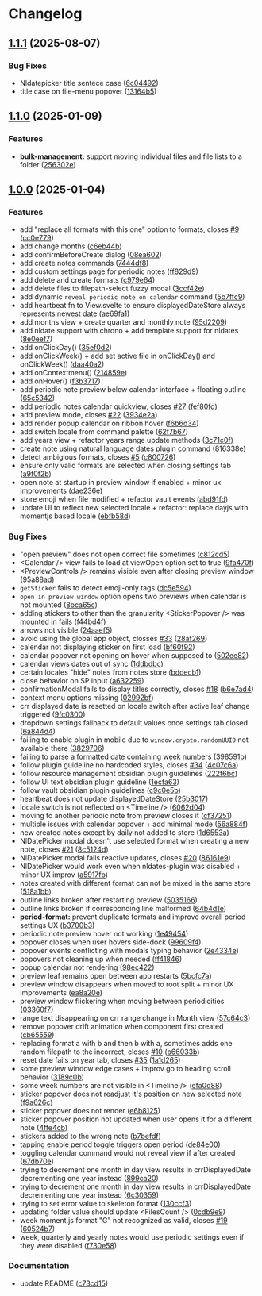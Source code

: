 # Changelog

## [1.1.1](https://github.com/luiisca/obsidian-periodic-notes-calendar/compare/1.1.0...v1.1.1) (2025-08-07)


### Bug Fixes

* Nldatepicker title sentece case ([6c04492](https://github.com/luiisca/obsidian-periodic-notes-calendar/commit/6c04492dfad041a3853b7c1297a416788b0eebf0))
* title case on file-menu popover ([13164b5](https://github.com/luiisca/obsidian-periodic-notes-calendar/commit/13164b5592dc35594db0817e0ab23b7f5cd705a9))

## [1.1.0](https://github.com/luiisca/obsidian-periodic-notes-calendar/compare/1.0.0...v1.1.0) (2025-01-09)


### Features

* **bulk-management:** support moving individual files and file lists to a folder ([256302e](https://github.com/luiisca/obsidian-periodic-notes-calendar/commit/256302e6392aca83b2ddc41cc5c75de894ff569f))

## [1.0.0](https://github.com/luiisca/obsidian-periodic-notes-calendar/compare/v1.0.0...v1.0.0) (2025-01-04)


### Features

* add "replace all formats with this one" option to formats, closes [#9](https://github.com/luiisca/obsidian-periodic-notes-calendar/issues/9) ([cc0e779](https://github.com/luiisca/obsidian-periodic-notes-calendar/commit/cc0e7797b6b1f20785bcf5b453394cb708e035ed))
* add change months ([c6eb44b](https://github.com/luiisca/obsidian-periodic-notes-calendar/commit/c6eb44b0caa5a0721a99d338cf020a197a29aef9))
* add confirmBeforeCreate dialog ([08ea602](https://github.com/luiisca/obsidian-periodic-notes-calendar/commit/08ea6027884d709755ccde33b9d15e581f49bee1))
* add create notes commands ([7444df8](https://github.com/luiisca/obsidian-periodic-notes-calendar/commit/7444df857b8b91322d7f806725fbbd878bf59855))
* add custom settings page for periodic notes ([ff829d9](https://github.com/luiisca/obsidian-periodic-notes-calendar/commit/ff829d982a048b2c9dd1aa8ba56ebd9c319108e0))
* add delete and create formats ([c979e64](https://github.com/luiisca/obsidian-periodic-notes-calendar/commit/c979e64df49bb873be0cc7a1c97f7b92b399f9e1))
* add delete files to filepath-select fuzzy modal ([3ccf42e](https://github.com/luiisca/obsidian-periodic-notes-calendar/commit/3ccf42efabb236e024a026f15076fc041e45381e))
* add dynamic `reveal periodic note on calendar` command ([5b7ffc9](https://github.com/luiisca/obsidian-periodic-notes-calendar/commit/5b7ffc92ea99c7e05638e29ab9bc2119a42d8a35))
* add heartbeat fn to View.svelte to ensure displayedDateStore always represents newest date ([ae69fa1](https://github.com/luiisca/obsidian-periodic-notes-calendar/commit/ae69fa12c8d5d9f143f52198610be763a4e13458))
* add months view + create quarter and monthly note ([95d2209](https://github.com/luiisca/obsidian-periodic-notes-calendar/commit/95d220966b4de646b9c2321a3ea054e55ccb1c04))
* add nldate support with chrono + add template support for nldates ([8e0eef7](https://github.com/luiisca/obsidian-periodic-notes-calendar/commit/8e0eef76fca7295d56dbbe82a05474ccc7f983b1))
* add onClickDay() ([35ef0d2](https://github.com/luiisca/obsidian-periodic-notes-calendar/commit/35ef0d2797f6919d4f952e602695438af0bf419c))
* add onClickWeek() + add set active file in onClickDay() and onClickWeek() ([daa40a2](https://github.com/luiisca/obsidian-periodic-notes-calendar/commit/daa40a2c906bb4aca55925ccbc109599a6486f0d))
* add onContextmenu() ([214859e](https://github.com/luiisca/obsidian-periodic-notes-calendar/commit/214859e32e051c268bd2b038cc1177694017a942))
* add onHover() ([f3b3717](https://github.com/luiisca/obsidian-periodic-notes-calendar/commit/f3b37176c4a8c08096c6300608ca8325020eca44))
* add periodic note preview below calendar interface + floating outline ([65c5342](https://github.com/luiisca/obsidian-periodic-notes-calendar/commit/65c5342b2091ba8b5f970ad2dff2840ab85f7970))
* add periodic notes calendar quickview, closes [#27](https://github.com/luiisca/obsidian-periodic-notes-calendar/issues/27) ([fef80fd](https://github.com/luiisca/obsidian-periodic-notes-calendar/commit/fef80fd17697de885b3d06cd7f042236c812bf8a))
* add preview mode, closes [#22](https://github.com/luiisca/obsidian-periodic-notes-calendar/issues/22) ([3934e2a](https://github.com/luiisca/obsidian-periodic-notes-calendar/commit/3934e2af2f0c99486d5b1e20e53ffeef7fa11437))
* add render popup calendar on ribbon hover ([f6b6d34](https://github.com/luiisca/obsidian-periodic-notes-calendar/commit/f6b6d34adb81f7267784d64a74843683c1110f7e))
* add switch locale from command palette ([62f7b67](https://github.com/luiisca/obsidian-periodic-notes-calendar/commit/62f7b6766342eda3867c23a33b0431beb5961157))
* add years view + refactor years range update methods ([3c71c0f](https://github.com/luiisca/obsidian-periodic-notes-calendar/commit/3c71c0f9ad179e802daf50dd08e09587279aef8f))
* create note using natural language dates plugin command ([816338e](https://github.com/luiisca/obsidian-periodic-notes-calendar/commit/816338eef6d4606558e79f559ca07468c1a047ad))
* detect ambigious formats, closes [#5](https://github.com/luiisca/obsidian-periodic-notes-calendar/issues/5) ([c800726](https://github.com/luiisca/obsidian-periodic-notes-calendar/commit/c8007264b0b5088d20efa01fea9096d4157f434c))
* ensure only valid formats are selected when closing settings tab ([a9f0f2b](https://github.com/luiisca/obsidian-periodic-notes-calendar/commit/a9f0f2bb3b18f84002b87db0e9b9ec247042b849))
* open note at startup in preview window if enabled + minor ux improvements ([dae236e](https://github.com/luiisca/obsidian-periodic-notes-calendar/commit/dae236e24505c335daa1de2f895584588a8731f0))
* store emoji when file modified + refactor vault events ([abd91fd](https://github.com/luiisca/obsidian-periodic-notes-calendar/commit/abd91fd6e79476fd6f52b2d0d3a7f990a776ae73))
* update UI to reflect new selected locale + refactor: replace dayjs with momentjs based locale ([ebfb58d](https://github.com/luiisca/obsidian-periodic-notes-calendar/commit/ebfb58dda4602b5174c82d75a67205b41ba6df51))


### Bug Fixes

* "open preview" does not open correct file sometimes ([c812cd5](https://github.com/luiisca/obsidian-periodic-notes-calendar/commit/c812cd57dba7809a981074ec84a589bf98e290a5))
* &lt;Calendar /&gt; view fails to load at viewOpen option set to true ([9fa470f](https://github.com/luiisca/obsidian-periodic-notes-calendar/commit/9fa470f097336276cae35e8cc7674884e53d1d03))
* &lt;PreviewControls /&gt; remains visible even after closing preview window ([95a88ad](https://github.com/luiisca/obsidian-periodic-notes-calendar/commit/95a88ad8335e3f84cce94781ca7008055334a450))
* `getSticker` fails to detect emoji-only tags ([dc5e594](https://github.com/luiisca/obsidian-periodic-notes-calendar/commit/dc5e594b35db3991b22d731af5d0e72d59239f80))
* `open in preview window` option opens two previews when calendar is not mounted ([8bca65c](https://github.com/luiisca/obsidian-periodic-notes-calendar/commit/8bca65cf70f93af114d75d17c491587351f4c942))
* adding stickers to other than the granularity &lt;StickerPopover /&gt; was mounted in fails ([f44bd4f](https://github.com/luiisca/obsidian-periodic-notes-calendar/commit/f44bd4fa043994ae2897f57cd3c73ab6b90f60b1))
* arrows not visible ([24aaef5](https://github.com/luiisca/obsidian-periodic-notes-calendar/commit/24aaef5d9966bf79b1d7b2135f9840d91b67df89))
* avoid using the global app object, closses [#33](https://github.com/luiisca/obsidian-periodic-notes-calendar/issues/33) ([28af269](https://github.com/luiisca/obsidian-periodic-notes-calendar/commit/28af26905a79c94187dfa11a4d6d741bf9ce3d41))
* calendar not displaying sticker on first load ([bf60f92](https://github.com/luiisca/obsidian-periodic-notes-calendar/commit/bf60f928785d629b122d05715cb8c3b3eef13489))
* calendar popover not opening on hover when supposed to ([502ee82](https://github.com/luiisca/obsidian-periodic-notes-calendar/commit/502ee82ef853ae084c6ff4f48bbc24073a47598f))
* calendar views dates out of sync ([1ddbdbc](https://github.com/luiisca/obsidian-periodic-notes-calendar/commit/1ddbdbc6b12ebd72e8683540f3863fb69effb29e))
* certain locales "hide" notes from notes store ([bddecb1](https://github.com/luiisca/obsidian-periodic-notes-calendar/commit/bddecb188877ac0aa2d37bb522ab193a2e1ef2ba))
* close behavior on SP input ([a632259](https://github.com/luiisca/obsidian-periodic-notes-calendar/commit/a632259d445b72b8a3180e1f96d3d0be45d05794))
* confirmationModal fails to display titles correctly, closes [#18](https://github.com/luiisca/obsidian-periodic-notes-calendar/issues/18) ([b6e7ad4](https://github.com/luiisca/obsidian-periodic-notes-calendar/commit/b6e7ad46c6ab316090f0dffbdcaf000e812b30b0))
* context menu options missing ([02992bf](https://github.com/luiisca/obsidian-periodic-notes-calendar/commit/02992bfaf8fcd95cc7eadcc2708ee5c867244098))
* crr displayed date is resetted on locale switch after active leaf change triggered ([9fc0300](https://github.com/luiisca/obsidian-periodic-notes-calendar/commit/9fc0300a6e3dd23b47b964803e5380c878e33fa7))
* dropdown settings fallback to default values once settings tab closed ([6a844d4](https://github.com/luiisca/obsidian-periodic-notes-calendar/commit/6a844d4ed8c5b4ca55f7908f3866d521c171aecb))
* failing to enable plugin in mobile due to `window.crypto.randomUUID` not available there ([3829706](https://github.com/luiisca/obsidian-periodic-notes-calendar/commit/3829706ac68deeab62e425d553954d15fbbe7e17))
* failing to parse a formatted date containing week numbers ([398591b](https://github.com/luiisca/obsidian-periodic-notes-calendar/commit/398591bf5a227a396554d0addce50986c5325418))
* follow plugin guideline no hardcoded styles, closes [#34](https://github.com/luiisca/obsidian-periodic-notes-calendar/issues/34) ([4c07c6a](https://github.com/luiisca/obsidian-periodic-notes-calendar/commit/4c07c6a360806cd43d0861b57049cfa89af4808f))
* follow resource management obsidian plugin guidelines ([222f6bc](https://github.com/luiisca/obsidian-periodic-notes-calendar/commit/222f6bcc5073ecbd338c2c2ab1e73dca3433b551))
* follow UI text obsidian plugin guideline ([1ecfa63](https://github.com/luiisca/obsidian-periodic-notes-calendar/commit/1ecfa638528e262103368525337a719d54ad8dfd))
* follow vault obsidian plugin guidelines ([c9c0e5b](https://github.com/luiisca/obsidian-periodic-notes-calendar/commit/c9c0e5bd57760058208627d12700974dd895d2af))
* heartbeat does not update displayedDateStore ([25b3017](https://github.com/luiisca/obsidian-periodic-notes-calendar/commit/25b30172a9a48a25d74d814b559da0a9ce4d54e4))
* locale switch is not reflected on &lt;Timeline /&gt; ([6062d04](https://github.com/luiisca/obsidian-periodic-notes-calendar/commit/6062d04ed3765aa075da5184be951c868110d044))
* moving to another periodic note from preview closes it ([cf37251](https://github.com/luiisca/obsidian-periodic-notes-calendar/commit/cf37251e0477fb775e03ae9181c1ddbd859f9c7e))
* multiple issues with calendar popover + add minimal mode ([56a884f](https://github.com/luiisca/obsidian-periodic-notes-calendar/commit/56a884f66e3011b98e3a6b3fcc667598042234b7))
* new created notes except by daily not added to store ([1d6553a](https://github.com/luiisca/obsidian-periodic-notes-calendar/commit/1d6553a2bec08986b54acac868f3077acd6f9ed9))
* NlDatePicker modal doesn't use selected format when creating a new note, closes [#21](https://github.com/luiisca/obsidian-periodic-notes-calendar/issues/21) ([8c5124d](https://github.com/luiisca/obsidian-periodic-notes-calendar/commit/8c5124d6c3e7fff60455a514a838571b389873cb))
* NlDatePicker modal fails reactive updates, closes [#20](https://github.com/luiisca/obsidian-periodic-notes-calendar/issues/20) ([86161e9](https://github.com/luiisca/obsidian-periodic-notes-calendar/commit/86161e9d69ea40b02e69560812f19ca9ba6a3d51))
* NlDatePicker would work even when nldates-plugin was disabled + minor UX improv ([a5917fb](https://github.com/luiisca/obsidian-periodic-notes-calendar/commit/a5917fb2a9a24a09e4120236e2ed3f3b6372280e))
* notes created with different format can not be mixed in the same store ([518a1bb](https://github.com/luiisca/obsidian-periodic-notes-calendar/commit/518a1bbfcd92cc47874686d4fa96ecb1cc195424))
* outline links broken after restarting preview ([5035166](https://github.com/luiisca/obsidian-periodic-notes-calendar/commit/5035166c1a8c6c475a5700ee83b2e2ba069fee70))
* outline links broken if corresponding line malformed ([64b4d1e](https://github.com/luiisca/obsidian-periodic-notes-calendar/commit/64b4d1ee0f46f9572cb492b77413fdbc08a68c2d))
* **period-format:** prevent duplicate formats and improve overall period settings UX ([b3700b3](https://github.com/luiisca/obsidian-periodic-notes-calendar/commit/b3700b30647031299f5db0f0f2276fb5aa248e6f))
* periodic note preview hover not working ([1e49454](https://github.com/luiisca/obsidian-periodic-notes-calendar/commit/1e494542acfb5b289eca06eb455daee06d5fe2cb))
* popover closes when user hovers side-dock ([99609f4](https://github.com/luiisca/obsidian-periodic-notes-calendar/commit/99609f466647342864e43bdf8b57ea5e04b04714))
* popover events conflicting with modals typing behavior ([2e4334e](https://github.com/luiisca/obsidian-periodic-notes-calendar/commit/2e4334e14a9f0c1db381cd2b0799f66980404337))
* popovers not cleaning up when needed ([ff41846](https://github.com/luiisca/obsidian-periodic-notes-calendar/commit/ff41846a57d28c71d6cfc9f9d76763e688d680ed))
* popup calendar not rendering ([98ec422](https://github.com/luiisca/obsidian-periodic-notes-calendar/commit/98ec422bd4c6b61d6d1509a1eff94526098afda2))
* preview leaf remains open between app restarts ([5bcfc7a](https://github.com/luiisca/obsidian-periodic-notes-calendar/commit/5bcfc7ad3433ee8a3bb5bc3726c745fdc5a0bd30))
* preview window disappears when moved to root split + minor UX improvements ([ea8a20e](https://github.com/luiisca/obsidian-periodic-notes-calendar/commit/ea8a20e1d7c00b8df73b85b5ada18fb60deb02d3))
* preview window flickering when moving between periodicities ([03360f7](https://github.com/luiisca/obsidian-periodic-notes-calendar/commit/03360f77d7fcc9ab6593fe212c31133bf3ff2dd6))
* range text disappearing on crr range change in Month view ([57c64c3](https://github.com/luiisca/obsidian-periodic-notes-calendar/commit/57c64c39dcaf3295fe9bec2918354ba6d881ca58))
* remove popover drift animation when component first created ([cb65559](https://github.com/luiisca/obsidian-periodic-notes-calendar/commit/cb65559bc2f6229910f01b56eb0743905111e053))
* replacing format a with b and then b with a, sometimes adds one random filepath to the incorrect, closes [#10](https://github.com/luiisca/obsidian-periodic-notes-calendar/issues/10) ([b66033b](https://github.com/luiisca/obsidian-periodic-notes-calendar/commit/b66033bf8456e024c1ac7685e5aa6dde50046ddf))
* reset date fails on year tab, closes [#35](https://github.com/luiisca/obsidian-periodic-notes-calendar/issues/35) ([1a1d265](https://github.com/luiisca/obsidian-periodic-notes-calendar/commit/1a1d26565ad3ebfde19b985d07b8530884258b2d))
* some preview window edge cases + improv go to heading scroll behavior ([3189c0b](https://github.com/luiisca/obsidian-periodic-notes-calendar/commit/3189c0b7f5d026964361f8d46f5c0a6d0df66515))
* some week numbers are not visible in &lt;Timeline /&gt; ([efa0d88](https://github.com/luiisca/obsidian-periodic-notes-calendar/commit/efa0d88e662f5e1e85f99e988d6512b08a45f46e))
* sticker popover does not readjust it's position on new selected note ([f9a626c](https://github.com/luiisca/obsidian-periodic-notes-calendar/commit/f9a626c804e127869ef1f334f6e510cb29e335f9))
* sticker popover does not render ([e6b8125](https://github.com/luiisca/obsidian-periodic-notes-calendar/commit/e6b8125a16144739f179ec01b99304477ddb8c58))
* sticker popover position not updated when user opens it for a different note ([4ffe4cb](https://github.com/luiisca/obsidian-periodic-notes-calendar/commit/4ffe4cb746b7841c92830fb1a17d264e25501c5b))
* stickers added to the wrong note ([b7befdf](https://github.com/luiisca/obsidian-periodic-notes-calendar/commit/b7befdf08c79c0b29d558c979048d5780d2c8c38))
* tapping enable period toggle triggers open period ([de84e00](https://github.com/luiisca/obsidian-periodic-notes-calendar/commit/de84e005fb8a3ddfddc92f0f84321b5468a3dbcc))
* toggling calendar command would not reveal view if after created ([67db70e](https://github.com/luiisca/obsidian-periodic-notes-calendar/commit/67db70e58474698b7d177fe8a0cd3252130d0ecc))
* trying to decrement one month in day view results in crrDisplayedDate decrementing one year instead ([899ca20](https://github.com/luiisca/obsidian-periodic-notes-calendar/commit/899ca20f34880d27a5a5be7e9dc480e62ca3accb))
* trying to decrement one month in day view results in crrDisplayedDate decrementing one year instead ([6c30359](https://github.com/luiisca/obsidian-periodic-notes-calendar/commit/6c30359278d9d7f88abe6d05028d683c54415e6e))
* trying to set error value to skeleton format ([130ccf3](https://github.com/luiisca/obsidian-periodic-notes-calendar/commit/130ccf3b32288072228114d466b6d80fb0696c30))
* updating folder value should update &lt;FilesCount /&gt; ([0cdb9e9](https://github.com/luiisca/obsidian-periodic-notes-calendar/commit/0cdb9e9a6889e10c64a904d4499196f3464ae48e))
* week moment.js format "G" not recognized as valid, closes [#19](https://github.com/luiisca/obsidian-periodic-notes-calendar/issues/19) ([60524b7](https://github.com/luiisca/obsidian-periodic-notes-calendar/commit/60524b7e04056a0e0b21ad0bc0a4b8dd0b86a48a))
* week, quarterly and yearly notes would use periodic settings even if they were disabled ([f730e58](https://github.com/luiisca/obsidian-periodic-notes-calendar/commit/f730e58bed435516b41d5b9a29d11d46c476503c))


### Documentation

* update README ([c73cd15](https://github.com/luiisca/obsidian-periodic-notes-calendar/commit/c73cd15a22dfd6ab222f3c62e6a564fa128f3b1b))
